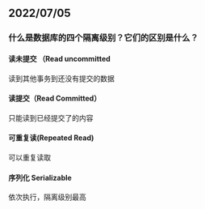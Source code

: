 ## 2022/07/05

### 什么是数据库的四个隔离级别？它们的区别是什么？

#### 读未提交 （Read uncommitted

读到其他事务到还没有提交的数据

#### 读提交（Read Committed）

只能读到已经提交了的内容

#### 可重复读(Repeated Read)

可以重复读取

#### 序列化 Serializable

依次执行，隔离级别最高